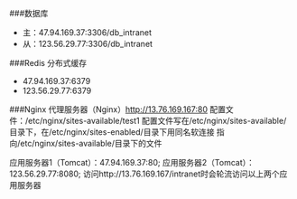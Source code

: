 ###数据库
- 主：47.94.169.37:3306/db_intranet
- 从：123.56.29.77:3306/db_intranet

###Redis
分布式缓存
- 47.94.169.37:6379
- 123.56.29.77:6379

###Nginx
代理服务器（Nginx）http://13.76.169.167:80
配置文件：/etc/nginx/sites-available/test1
配置文件写在/etc/nginx/sites-available/目录下，在/etc/nginx/sites-enabled/目录下用同名软连接
指向/etc/nginx/sites-available/目录下的文件

应用服务器1（Tomcat）：47.94.169.37:80;
应用服务器2（Tomcat）：123.56.29.77:8080;
访问http://13.76.169.167/intranet时会轮流访问以上两个应用服务器


